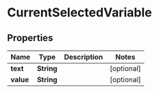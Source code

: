 
# CurrentSelectedVariable

## Properties
Name | Type | Description | Notes
------------ | ------------- | ------------- | -------------
**text** | **String** |  |  [optional]
**value** | **String** |  |  [optional]



